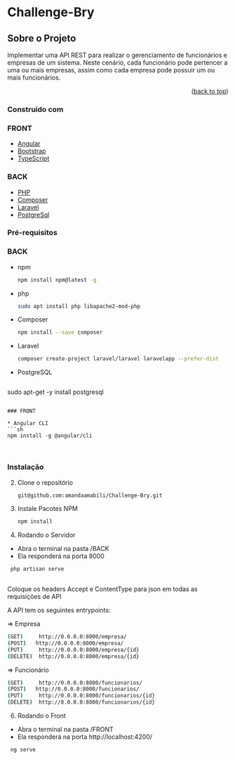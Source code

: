 # Challenge-Bry





## Sobre o Projeto


 Implementar uma API REST para realizar o gerenciamento de funcionários e empresas de um sistema.
Neste cenário, cada funcionário pode pertencer a uma ou mais empresas, assim como cada empresa
pode possuir um ou mais funcionários. 

<p align="right">(<a href="#top">back to top</a>)</p>



### Construído com


### FRONT

* [Angular](https://angular.io/)
* [Bootstrap](https://getbootstrap.com/docs/5.1/getting-started/introduction/)
* [TypeScript](https://www.typescriptlang.org/)

### BACK

* [PHP](https://www.php.net/)
* [Composer](https://www.npmjs.com/package/composer)
* [Laravel](https://laravel.com/)
* [PostgreSql](https://www.postgresql.org/)



### Pré-requisitos

### BACK

* npm
  ```sh
  npm install npm@latest -g
  ```

* php
  ```sh
  sudo apt install php libapache2-mod-php
  ```
* Composer
  ```sh
  npm install --save composer
  ```  
* Laravel
  ```sh
  composer create-project laravel/laravel laravelapp --prefer-dist
  ```
  
* PostgreSQL
  ```sh
 sudo apt-get -y install postgresql
  ```
  
### FRONT  
  
* Angular CLI
  ```sh
  npm install -g @angular/cli
  ```
  <br/>
  
  

### Instalação



2. Clone o repositório
   ```sh
   git@github.com:amandaamabili/Challenge-Bry.git
   ```
3. Instale Pacotes NPM
   ```sh
   npm install 
   ```

4. Rodando o Servidor
<ul> 
  <li> 
   Abra o terminal na pasta /BACK
   </li>
  <li> 
   Ela responderá na porta 8000
   </li></ul>

```sh
 php artisan serve
  
   ```

Coloque os headers Accept e ContentType para json em todas as requisições de API

A API tem os seguintes entrypoints:

=> Empresa

```sh
(GET)     http://0.0.0.0:8000/empresa/
(POST)   http://0.0.0.0:8000/empresa/
(PUT)     http://0.0.0.0:8000/empresa/{id}
(DELETE)  http://0.0.0.0:8000/empresa/{id}
   ```
=> Funcionário

```sh
(GET)     http://0.0.0.0:8000/funcionarios/
(POST)   http://0.0.0.0:8000/funcionarios/
(PUT)     http://0.0.0.0:8000/funcionarios/{id}
(DELETE)  http://0.0.0.0:8000/funcionarios/{id}
   ```

6. Rodando o Front
<ul> 
  <li> 
   Abra o terminal na pasta /FRONT
   </li>
  <li> 
   Ela responderá na porta http://localhost:4200/
   </li></ul>


```sh
 ng serve  
   ```
   
  
